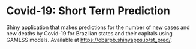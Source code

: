 # Covid-19: Short Term Prediction

Shiny application that makes predictions for the number of new cases and new deaths by Covid-19 for Brazilian states and their capitals using GAMLSS models. Available at https://obsrpb.shinyapps.io/st_pred/.
